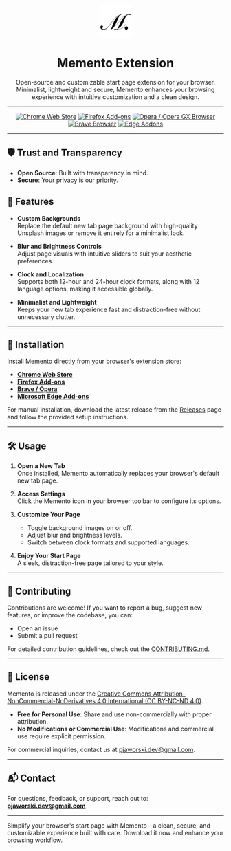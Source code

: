 <p align="center">
  <img src="https://github.com/gerwld/memento-extension/blob/main/src/assets/icons/icon128.png?raw=true" width="75" height="75"/>
</p>

<h1 align="center">Memento Extension</h1>

<p align="center">
Open-source and customizable start page extension for your browser. Minimalist, lightweight and secure, Memento enhances your browsing experience with intuitive customization and a clean design.
</p>

---

<p align="center">
<a rel="noreferrer noopener" href="https://chromewebstore.google.com/detail/feiooleecmhaceomemdjchnkahocjgjg"><img alt="Chrome Web Store" src="https://img.shields.io/badge/Chrome-141e24.svg?&style=for-the-badge&logo=google-chrome&logoColor=white"></a>
<a rel="noreferrer noopener" href="https://addons.mozilla.org/en-US/firefox/addon/memento-extension/"><img alt="Firefox Add-ons" src="https://img.shields.io/badge/Firefox-141e24.svg?&style=for-the-badge&logo=firefox-browser&logoColor=white"></a>
<a rel="noreferrer noopener" href="https://chromewebstore.google.com/detail/feiooleecmhaceomemdjchnkahocjgjg"><img alt="Opera / Opera GX Browser" src="https://img.shields.io/badge/Opera-141e24.svg?&style=for-the-badge&logo=opera&logoColor=white"></a>
<a rel="noreferrer noopener" href="https://chromewebstore.google.com/detail/feiooleecmhaceomemdjchnkahocjgjg"><img alt="Brave Browser" src="https://img.shields.io/badge/Brave-141e24.svg?&style=for-the-badge&logo=brave&logoColor=white"></a>  
<a rel="noreferrer noopener" href="https://microsoftedge.microsoft.com/addons/detail/memento-minimalistic-h/fdegnimhficgecognlajckgemcifnocf"><img alt="Edge Addons" src="https://img.shields.io/badge/Edge-141e24.svg?&style=for-the-badge&logo=e&logoColor=white"></a>
</p>

---


## 🛡️ Trust and Transparency  

- **Open Source**: Built with transparency in mind.  
- **Secure**: Your privacy is our priority.  


## 🌟 Features

- **Custom Backgrounds**  
  Replace the default new tab page background with high-quality Unsplash images or remove it entirely for a minimalist look.

- **Blur and Brightness Controls**  
  Adjust page visuals with intuitive sliders to suit your aesthetic preferences.

- **Clock and Localization**  
  Supports both 12-hour and 24-hour clock formats, along with 12 language options, making it accessible globally.

- **Minimalist and Lightweight**  
  Keeps your new tab experience fast and distraction-free without unnecessary clutter.

---

## 🚀 Installation

Install Memento directly from your browser's extension store:

- [**Chrome Web Store**](https://chromewebstore.google.com/detail/feiooleecmhaceomemdjchnkahocjgjg)  
- [**Firefox Add-ons**](https://addons.mozilla.org/en-US/firefox/addon/memento-extension/)
- [**Brave / Opera**](https://chromewebstore.google.com/detail/feiooleecmhaceomemdjchnkahocjgjg)
- [**Microsoft Edge Add-ons**](https://microsoftedge.microsoft.com/addons/detail/memento-minimalistic-h/fdegnimhficgecognlajckgemcifnocf)

For manual installation, download the latest release from the [Releases](https://github.com/gerwld/memento-extension/releases) page and follow the provided setup instructions.

---

## 🛠️ Usage

1. **Open a New Tab**  
   Once installed, Memento automatically replaces your browser's default new tab page.

2. **Access Settings**  
   Click the Memento icon in your browser toolbar to configure its options.

3. **Customize Your Page**  
   - Toggle background images on or off.  
   - Adjust blur and brightness levels.  
   - Switch between clock formats and supported languages.

4. **Enjoy Your Start Page**  
   A sleek, distraction-free page tailored to your style.

---

## 🤝 Contributing

Contributions are welcome! If you want to report a bug, suggest new features, or improve the codebase, you can:  

- Open an issue  
- Submit a pull request  

For detailed contribution guidelines, check out the [CONTRIBUTING.md](CONTRIBUTING.md).

---

## 📜 License

Memento is released under the [Creative Commons Attribution-NonCommercial-NoDerivatives 4.0 International (CC BY-NC-ND 4.0)](LICENSE).  
- **Free for Personal Use**: Share and use non-commercially with proper attribution.  
- **No Modifications or Commercial Use**: Modifications and commercial use require explicit permission.

For commercial inquiries, contact us at [pjaworski.dev@gmail.com](mailto:pjaworski.dev@gmail.com).

---

## 📬 Contact

For questions, feedback, or support, reach out to:  
**[pjaworski.dev@gmail.com](mailto:pjaworski.dev@gmail.com)**  

---

Simplify your browser's start page with Memento—a clean, secure, and customizable experience built with care. Download it now and enhance your browsing workflow.
